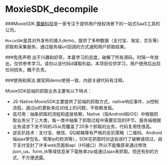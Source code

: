 # MoxieSDK_decompile

###MoxieSDK
[魔蝎科技](http://www.91moxie.com/)是一家专注于提供用户授权场景下的一站式SaaS工具的公司。

`MoxieSDK`是其对外发布的接入demo，提供了多种数据（支付宝、淘宝、京东等）抓取和采集服务，通过服务端url回调的方式通知用户抓取结果。

###免责声明
出于兴趣和好奇，本着学习的态度，破解了所有源码。时隔一年放出，仅供参考学习。请勿以该代码d谋取利益，本项目仅供学习，用户使用后出现任何损失，概不负责。


###使用和用法
跟官网demo使用一致，内部关键代码有注释。

MoxieSDK前端的抓取业务主要有以下特点：

- JS-Native:MoxieSDK主要提供了前端的抓取方式，native响应事件、js控制流程，通过js的更新来应对线上的问题，不依赖发版。
- 高可用：抽象抓取的流程和底层依赖，Native（指Android和iOS）中根据抓取业务分了三大类，每一类中抽象了抓取过程中需要实现的环节。服务端根据业务请求下发不同的JS从而覆盖了20多个抓取的业务，代码复用性很高。
- 逆反扒技术：支付宝、微信、QQ邮箱等有严格的反扒策略（二维码、Android端ajax带包名、常用ip的检测等），SDK在抓取时对这些进行了破解或绕过。由于支付宝封了许多web页面和api（H5接口）所以不能像原来通过修改json_ua、form_tk等域信息来下载账单zip或通过ajax来抓取。但还有别的方式，不方便透露。



